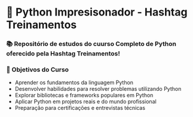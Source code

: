 # 🐍 Python Impresisonador - Hashtag Treinamentos


### 📚 Repositório de estudos do cuurso Completo de Python oferecido pela Hashtag Treinamentos! 

### 🎯 Objetivos do Curso
- Aprender os fundamentos da linguagem Python
- Desenvolver habilidades para resolver problemas utilizando Python
- Explorar bibliotecas e frameworks populares em Python
- Aplicar Python em projetos reais e do mundo profissional
- Preparação para certificações e entrevistas técnicas